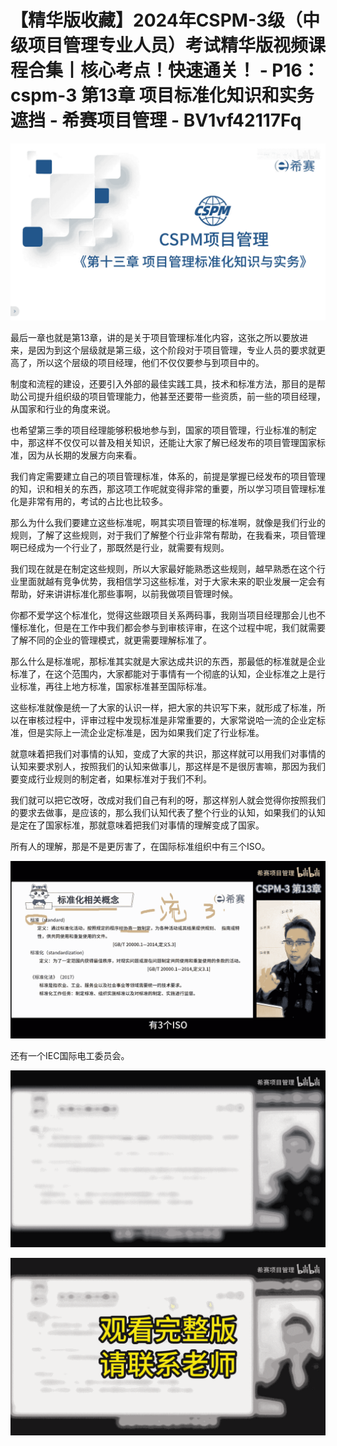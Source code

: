 # 【精华版收藏】2024年CSPM-3级（中级项目管理专业人员）考试精华版视频课程合集丨核心考点！快速通关！ - P16：cspm-3 第13章 项目标准化知识和实务 遮挡 - 希赛项目管理 - BV1vf42117Fq

![](img/ccc4aa8a474746d05d821ac11b94aa56_0.png)

最后一章也就是第13章，讲的是关于项目管理标准化内容，这张之所以要放进来，是因为到这个层级就是第三级，这个阶段对于项目管理，专业人员的要求就更高了，所以这个层级的项目经理，他们不仅仅要参与到项目中的。

制度和流程的建设，还要引入外部的最佳实践工具，技术和标准方法，那目的是帮助公司提升组织级的项目管理能力，他甚至还要带一些资质，前一些的项目经理，从国家和行业的角度来说。

也希望第三季的项目经理能够积极地参与到，国家的项目管理，行业标准的制定中，那这样不仅仅可以普及相关知识，还能让大家了解已经发布的项目管理国家标准，因为从长期的发展方向来看。

我们肯定需要建立自己的项目管理标准，体系的，前提是掌握已经发布的项目管理的知，识和相关的东西，那这项工作呢就变得非常的重要，所以学习项目管理标准化是非常有用的，考试的占比也比较多。

那么为什么我们要建立这些标准呢，啊其实项目管理的标准啊，就像是我们行业的规则，了解了这些规则，对于我们了解整个行业非常有帮助，在我看来，项目管理啊已经成为一个行业了，那既然是行业，就需要有规则。

我们现在就是在制定这些规则，所以大家最好能熟悉这些规则，越早熟悉在这个行业里面就越有竞争优势，我相信学习这些标准，对于大家未来的职业发展一定会有帮助，好来讲讲标准化那些事啊，以前我做项目管理时候。

你都不爱学这个标准化，觉得这些跟项目关系两码事，我刚当项目经理那会儿也不懂标准化，但是在工作中我们都会参与到审核评审，在这个过程中呢，我们就需要了解不同的企业的管理模式，就更需要理解标准了。

那么什么是标准呢，那标准其实就是大家达成共识的东西，那最低的标准就是企业标准了，在这个范围内，大家都能对于事情有一个彻底的认知，企业标准之上是行业标准，再往上地方标准，国家标准甚至国际标准。

这些标准就像是统一了大家的认识一样，把大家的共识写下来，就形成了标准，所以在审核过程中，评审过程中发现标准是非常重要的，大家常说哈一流的企业定标准，但是实际上一流企业定标准是，因为如果我们定了行业标准。

就意味着把我们对事情的认知，变成了大家的共识，那这样就可以用我们对事情的认知来要求别人，按照我们的认知来做事儿，那这样是不是很厉害嘛，那因为我们要变成行业规则的制定者，如果标准对于我们不利。

我们就可以把它改呀，改成对我们自己有利的呀，那这样别人就会觉得你按照我们的要求去做事，是应该的，那么我们认知代表了整个行业的认知，如果我们的认知是定在了国家标准，那就意味着把我们对事情的理解变成了国家。

所有人的理解，那是不是更厉害了，在国际标准组织中有三个ISO。

![](img/ccc4aa8a474746d05d821ac11b94aa56_2.png)

还有一个IEC国际电工委员会。

![](img/ccc4aa8a474746d05d821ac11b94aa56_4.png)

![](img/ccc4aa8a474746d05d821ac11b94aa56_5.png)